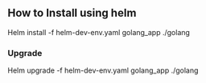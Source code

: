 ## How to Install using helm

Helm install -f helm-dev-env.yaml golang_app ./golang


### Upgrade 
Helm upgrade -f helm-dev-env.yaml golang_app ./golang
